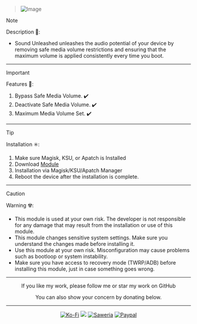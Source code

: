> ![Image](https://github.com/user-attachments/assets/a2413521-9afb-4ccc-82b4-b3f1993b0663)

> [!NOTE]
> Description 📝:
> - Sound Unleashed unleashes the audio potential of your device by removing safe media volume restrictions and ensuring that the maximum volume is applied consistently every time you boot.
<hr/>

> [!IMPORTANT]
> Features 🚀:
> 1. Bypass Safe Media Volume. ✔️
> 2. Deactivate Safe Media Volume. ✔️
> 3. Maximum Media Volume Set. ✔️
<hr/>

> [!TIP]
> Installation ✳️:
> 1. Make sure Magisk, KSU, or Apatch is Installed
> 2. Download [Module](https://t.me/modulkuntul)
> 3. Installation via Magisk/KSU/Apatch Manager
> 4. Reboot the device after the installation is complete.
<hr/>

> [!CAUTION]
> Warning ☢️:
> - This module is used at your own risk. The developer is not responsible for any damage that may result from the installation or use of this module.
> - This module changes sensitive system settings. Make sure you understand the changes made before installing it.
> - Use this module at your own risk. Misconfiguration may cause problems such as bootloop or system instability.
> - Make sure you have access to recovery mode (TWRP/ADB) before installing this module, just in case something goes wrong.
<hr/>

<div align="center">
  If you like my work, please follow me or star my work on GitHub       
 
  You can also show your concern by donating below.
<div align="center">
 </div>
<hr/>
  
[![Ko-Fi](https://img.shields.io/badge/Ko--fi-F16061?style=for-the-badge&logo=ko-fi&logoColor=white)](https://ko-fi.com/illumi666)
[![](https://img.shields.io/badge/-Trakteer-red?style=for-the-badge)](https://trakteer.id/demonica/tip)
[![Saweria](https://img.shields.io/badge/-Saweria-yellow?style=for-the-badge&logoColor=white)](https://saweria.co/DEMONICA)
[![Paypal](https://img.shields.io/badge/Paypal-blue?style=for-the-badge&logoColor=white)](https://www.paypal.com/paypalme/faniadittiya)